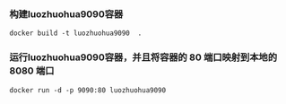 ### 构建luozhuohua9090容器

```
docker build -t luozhuohua9090  .
```

### 运行luozhuohua9090容器，并且将容器的 80 端口映射到本地的 8080 端口

```
docker run -d -p 9090:80 luozhuohua9090 
```
